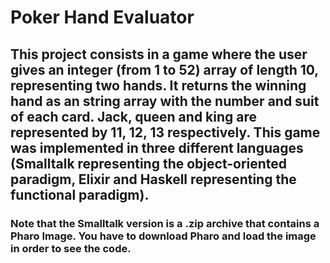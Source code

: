 # Poker Hand Evaluator

<h2> This project consists in a game where the user gives an integer (from 1 to 52) array of length 10, representing two hands. It returns the winning hand as an string array with the number and suit of each card. Jack, queen and king are represented by 11, 12, 13 respectively. This game was implemented in three different languages (Smalltalk representing the object-oriented paradigm, Elixir and Haskell representing the functional paradigm). </h2>

<h3>Note that the Smalltalk version is a .zip archive that contains a Pharo Image. You have to download Pharo and load the image in order to see the code.</h3>
